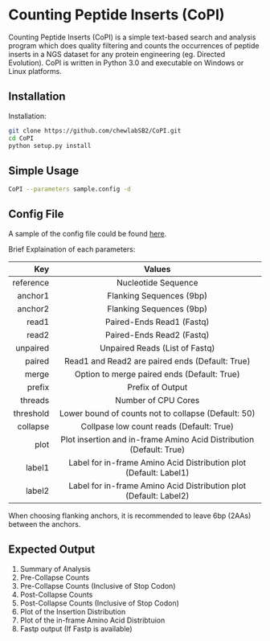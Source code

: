 # Counting Peptide Inserts (CoPI)

Counting Peptide Inserts (CoPI) is a simple text-based search and analysis program which does quality filtering and counts the occurrences of peptide inserts in a NGS dataset for any protein engineering (eg. Directed Evolution). CoPI is written in Python 3.0 and executable on Windows or Linux platforms.

Installation 
------------

Installation:
```bash 
git clone https://github.com/chewlabSB2/CoPI.git
cd CoPI 
python setup.py install
```

Simple Usage
------------

```bash
CoPI --parameters sample.config -d
```

Config File
-----------

A sample of the config file could be found [here](https://github.com/chewlabSB2/CoPI/blob/main/sample.config).

Brief Explaination of each parameters:

| Key        | Values          |
|-----------:|:---------------:|
| reference | Nucleotide Sequence |
| anchor1 | Flanking Sequences (9bp) |
| anchor2 | Flanking Sequences (9bp) |
| read1 | Paired-Ends Read1 (Fastq) |
| read2 | Paired-Ends Read2 (Fastq) |
| unpaired | Unpaired Reads (List of Fastq) |
| paired | Read1 and Read2 are paired ends (Default: True) |
| merge | Option to merge paired ends (Default: True) |
| prefix | Prefix of Output |
| threads | Number of CPU Cores |
| threshold | Lower bound of counts not to collapse (Default: 50) |
| collapse | Collpase low count reads (Default: True) |
| plot | Plot insertion and in-frame Amino Acid Distribution (Default: True) |
| label1 | Label for in-frame Amino Acid Distribution plot (Default: Label1) |
| label2 | Label for in-frame Amino Acid Distribution plot (Default: Label2) |

When choosing flanking anchors, it is recommended to leave 6bp (2AAs) between the anchors. 

Expected Output
---------------
1. Summary of Analysis
2. Pre-Collapse Counts
3. Pre-Collapse Counts (Inclusive of Stop Codon)
4. Post-Collapse Counts 
5. Post-Collapse Counts (Inclusive of Stop Codon)
6. Plot of the Insertion Distribution
7. Plot of the in-frame Amino Acid Distribtuion
8. Fastp output (If Fastp is available)